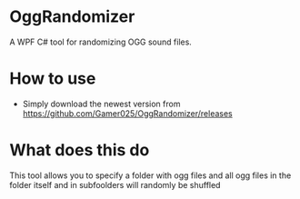 # OggRandomizer
A WPF C# tool for randomizing OGG sound files.

# How to use
* Simply download the newest version from https://github.com/Gamer025/OggRandomizer/releases

# What does this do
This tool allows you to specify a folder with ogg files and all ogg files in the folder itself and in subfoolders will randomly be shuffled
